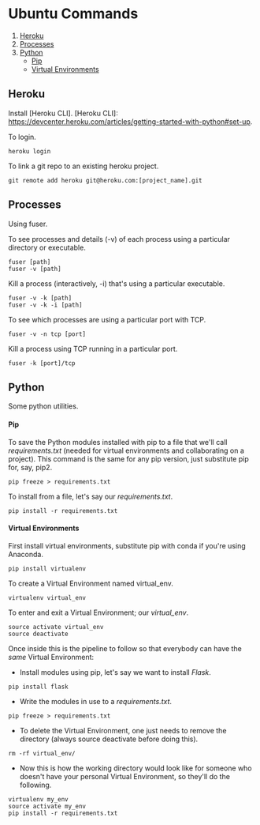 # Ubuntu Commands

1. [Heroku](#heroku)
2. [Processes](#processes)
3. [Python](#python)
    * [Pip](#pip)
    * [Virtual Environments](#virtual-environments)

## Heroku
Install [Heroku CLI].
[Heroku CLI]: https://devcenter.heroku.com/articles/getting-started-with-python#set-up.

To login.
```
heroku login
```

To link a git repo to an existing heroku project.
```
git remote add heroku git@heroku.com:[project_name].git
```

## Processes
Using fuser.

To see processes and details (-v) of each process using a particular directory or executable.
```
fuser [path]
fuser -v [path]
```
Kill a process (interactively, -i) that's using a particular executable.
```
fuser -v -k [path]
fuser -v -k -i [path]
```
To see which processes are using a particular port with TCP.
```
fuser -v -n tcp [port]
```
Kill a process using TCP running in a particular port.
```
fuser -k [port]/tcp
```


## Python
Some python utilities.

#### Pip
To save the Python modules installed with pip to a file that we'll call *requirements.txt* (needed for virtual environments and collaborating on a project). This command is the same for any pip version, just substitute pip for, say, pip2.
```
pip freeze > requirements.txt
```
To install from a file, let's say our *requirements.txt*.
```
pip install -r requirements.txt
```

#### Virtual Environments

First install virtual environments, substitute pip with conda if you're using Anaconda.
```
pip install virtualenv
```

To create a Virtual Environment named virtual_env.
```
virtualenv virtual_env
```

To enter and exit a Virtual Environment; our *virtual_env*.
```
source activate virtual_env
source deactivate
```

Once inside this is the pipeline to follow so that everybody can have the *same* Virtual Environment:
* Install modules using pip, let's say we want to install *Flask*.
```
pip install flask
```
* Write the modules in use to a *requirements.txt*.
```
pip freeze > requirements.txt
```
* To delete the Virtual Environment, one just needs to remove the directory (always source deactivate before doing this).
```
rm -rf virtual_env/
```
* Now this is how the working directory would look like for someone who doesn't have your personal Virtual Environment, so they'll do the following.
```
virtualenv my_env
source activate my_env
pip install -r requirements.txt
```
